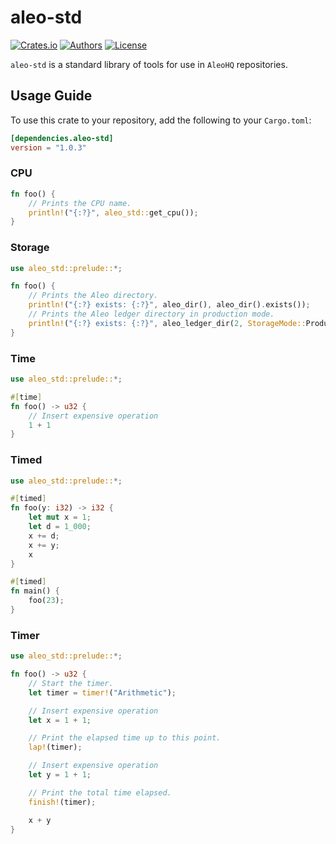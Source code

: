 # aleo-std

[![Crates.io](https://img.shields.io/crates/v/aleo-std.svg?color=neon)](https://crates.io/crates/aleo-std)
[![Authors](https://img.shields.io/badge/authors-Aleo-orange.svg)](https://aleo.org)
[![License](https://img.shields.io/badge/License-GPLv3-blue.svg)](./LICENSE.md)

`aleo-std` is a standard library of tools for use in `AleoHQ` repositories.

## Usage Guide

To use this crate to your repository, add the following to your `Cargo.toml`:
```toml
[dependencies.aleo-std]
version = "1.0.3"
```

### CPU

```rust
fn foo() {
    // Prints the CPU name.
    println!("{:?}", aleo_std::get_cpu());
}
```

### Storage

```rust
use aleo_std::prelude::*;

fn foo() {
    // Prints the Aleo directory.
    println!("{:?} exists: {:?}", aleo_dir(), aleo_dir().exists());
    // Prints the Aleo ledger directory in production mode.
    println!("{:?} exists: {:?}", aleo_ledger_dir(2, StorageMode::Production), aleo_ledger_dir(2, StorageMode::Production).exists());
}
```

### Time

```rust
use aleo_std::prelude::*;

#[time]
fn foo() -> u32 {
    // Insert expensive operation
    1 + 1
}
```

### Timed

```rust
use aleo_std::prelude::*;

#[timed]
fn foo(y: i32) -> i32 {
    let mut x = 1;
    let d = 1_000;
    x += d;
    x += y;
    x
}

#[timed]
fn main() {
    foo(23);
}
```

### Timer

```rust
use aleo_std::prelude::*;

fn foo() -> u32 {
    // Start the timer.
    let timer = timer!("Arithmetic");

    // Insert expensive operation
    let x = 1 + 1;

    // Print the elapsed time up to this point.
    lap!(timer);

    // Insert expensive operation
    let y = 1 + 1;

    // Print the total time elapsed.
    finish!(timer);

    x + y
}
```
